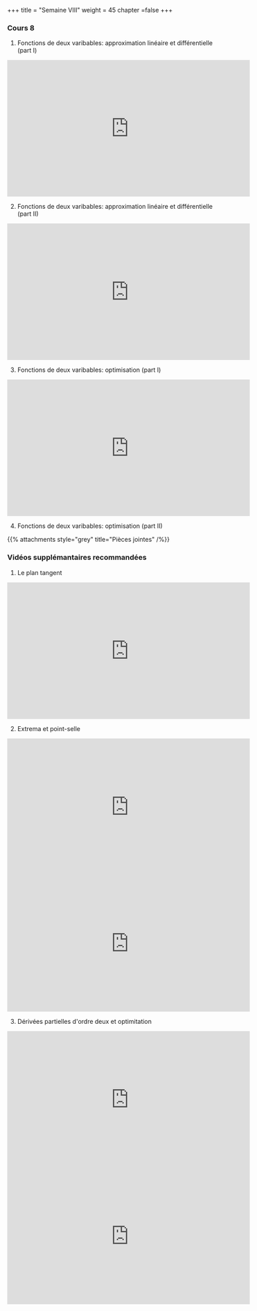 +++
title = "Semaine VIII"
weight = 45
chapter =false
+++

<!--
# :construction:
Vidéos disponible le 29 septembre 2020
-->


### Cours 8

1) Fonctions de deux varibables: approximation linéaire et différentielle (part I)

<iframe width="560" height="315" src="https://www.youtube.com/embed/f6FdqBsOcvc" frameborder="0" allow="accelerometer; autoplay; clipboard-write; encrypted-media; gyroscope; picture-in-picture" allowfullscreen></iframe>


2) Fonctions de deux varibables: approximation linéaire et différentielle (part II)

<iframe width="560" height="315" src="https://www.youtube.com/embed/HWcuq4i_Gqc" frameborder="0" allow="accelerometer; autoplay; clipboard-write; encrypted-media; gyroscope; picture-in-picture" allowfullscreen></iframe>


3) Fonctions de deux varibables: optimisation (part I)

<iframe width="560" height="315" src="https://www.youtube.com/embed/ZaQMyrlfOEo" frameborder="0" allow="accelerometer; autoplay; clipboard-write; encrypted-media; gyroscope; picture-in-picture" allowfullscreen></iframe>



4) Fonctions de deux varibables: optimisation (part II)


{{% attachments style="grey" title="Pièces jointes" /%}}


### Vidéos supplémantaires recommandées

1) Le plan tangent

<iframe width="560" height="315" src="https://www.youtube.com/embed/QL6qb1h65hg" frameborder="0" allow="accelerometer; autoplay; clipboard-write; encrypted-media; gyroscope; picture-in-picture" allowfullscreen></iframe>


2) Extrema et point-selle

<iframe width="560" height="315" src="https://www.youtube.com/embed/ux7EQ3ip2DU" frameborder="0" allow="accelerometer; autoplay; clipboard-write; encrypted-media; gyroscope; picture-in-picture" allowfullscreen></iframe>

<iframe width="560" height="315" src="https://www.youtube.com/embed/8aAU4r_pUUU" frameborder="0" allow="accelerometer; autoplay; clipboard-write; encrypted-media; gyroscope; picture-in-picture" allowfullscreen></iframe>


3) Dérivées partielles d'ordre deux et optimitation

<iframe width="560" height="315" src="https://www.youtube.com/embed/nRJM4mY-Pq0" frameborder="0" allow="accelerometer; autoplay; clipboard-write; encrypted-media; gyroscope; picture-in-picture" allowfullscreen></iframe>

<iframe width="560" height="315" src="https://www.youtube.com/embed/m1FhUjMMv30" frameborder="0" allow="accelerometer; autoplay; clipboard-write; encrypted-media; gyroscope; picture-in-picture" allowfullscreen></iframe>




